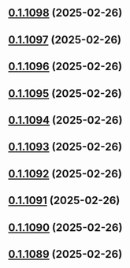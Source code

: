 ## [0.1.1098](https://github.com/binary-braids/terraform-oracle/compare/v0.1.1097...v0.1.1098) (2025-02-26)



## [0.1.1097](https://github.com/binary-braids/terraform-oracle/compare/v0.1.1096...v0.1.1097) (2025-02-26)



## [0.1.1096](https://github.com/binary-braids/terraform-oracle/compare/v0.1.1095...v0.1.1096) (2025-02-26)



## [0.1.1095](https://github.com/binary-braids/terraform-oracle/compare/v0.1.1094...v0.1.1095) (2025-02-26)



## [0.1.1094](https://github.com/binary-braids/terraform-oracle/compare/v0.1.1093...v0.1.1094) (2025-02-26)



## [0.1.1093](https://github.com/binary-braids/terraform-oracle/compare/v0.1.1092...v0.1.1093) (2025-02-26)



## [0.1.1092](https://github.com/binary-braids/terraform-oracle/compare/v0.1.1091...v0.1.1092) (2025-02-26)



## [0.1.1091](https://github.com/binary-braids/terraform-oracle/compare/v0.1.1090...v0.1.1091) (2025-02-26)



## [0.1.1090](https://github.com/binary-braids/terraform-oracle/compare/v0.1.1089...v0.1.1090) (2025-02-26)



## [0.1.1089](https://github.com/binary-braids/terraform-oracle/compare/v0.1.1088...v0.1.1089) (2025-02-26)



